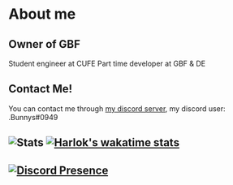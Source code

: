 # About me
## Owner of GBF 

Student engineer at CUFE
Part time developer at GBF & DE

## Contact Me!

You can contact me through [my discord server](https://discord.gg/yrM7fhgNBW), my discord user: .Bunnys#0949

![Stats](https://github-readme-stats.vercel.app/api?username=eng-bunnys&show_icons=true&theme=transparent&bg_color=00000000)
[![Harlok's wakatime stats](https://github-readme-stats.vercel.app/api/wakatime?username=Harlok)](https://github.com/anuraghazra/github-readme-stats)
-------------------------------------------------
[![Discord Presence](https://lanyard.cnrad.dev/api/333644367539470337)](https://discord.com/users/333644367539470337)
-------------------------------------------------
